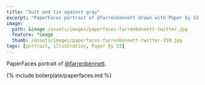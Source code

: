 ```yaml
---
title: "Suit and tie against gray"
excerpt: "PaperFaces portrait of @farrenbennett drawn with Paper by 53 on an iPad."
image: 
  path: &image /assets/images/paperfaces-farrenbennett-twitter.jpg 
  feature: *image
  thumb: /assets/images/paperfaces-farrenbennett-twitter-150.jpg
tags: [portrait, illustration, Paper by 53]
---
```


PaperFaces portrait of [@farrenbennett](http://twitter.com/farrenbennett).

{% include boilerplate/paperfaces.md %}
